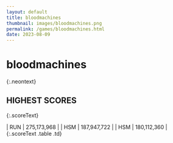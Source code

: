```yaml
---
layout: default
title: bloodmachines
thumbnail: images/bloodmachines.png
permalink: /games/bloodmachines.html
date: 2023-08-09
---
```


# bloodmachines 
{:.neontext}

## HIGHEST SCORES
{:.scoreText}

| RUN | 275,173,968 | 
| HSM | 187,947,722 | 
| HSM | 180,112,360 | 
{:.scoreText .table .td}
